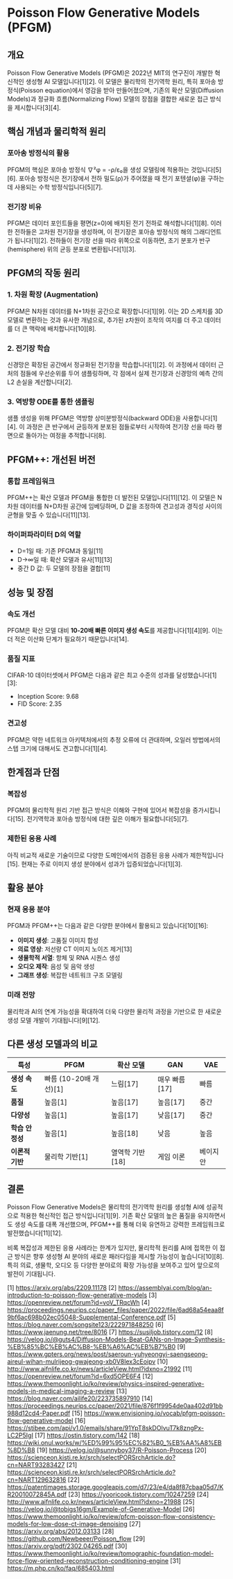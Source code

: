 # Poisson Flow Generative Models (PFGM) 

## 개요

Poisson Flow Generative Models (PFGM)은 2022년 MIT의 연구진이 개발한 혁신적인 생성형 AI 모델입니다[1][2]. 이 모델은 물리학의 전기역학 원리, 특히 포아송 방정식(Poisson equation)에서 영감을 받아 만들어졌으며, 기존의 확산 모델(Diffusion Models)과 정규화 흐름(Normalizing Flow) 모델의 장점을 결합한 새로운 접근 방식을 제시합니다[3][4].

## 핵심 개념과 물리학적 원리

### 포아송 방정식의 활용

PFGM의 핵심은 포아송 방정식 ∇²φ = -ρ/ε₀을 생성 모델링에 적용하는 것입니다[5][6]. 포아송 방정식은 전기장에서 전하 밀도(ρ)가 주어졌을 때 전기 포텐셜(φ)을 구하는 데 사용되는 수학 방정식입니다[5][7].

### 전기장 비유

PFGM은 데이터 포인트들을 평면(z=0)에 배치된 전기 전하로 해석합니다[1][8]. 이러한 전하들은 고차원 전기장을 생성하며, 이 전기장은 포아송 방정식의 해의 그래디언트가 됩니다[1][2]. 전하들이 전기장 선을 따라 위쪽으로 이동하면, 초기 분포가 반구(hemisphere) 위의 균등 분포로 변환됩니다[1][3].

## PFGM의 작동 원리

### 1. 차원 확장 (Augmentation)

PFGM은 N차원 데이터를 N+1차원 공간으로 확장합니다[1][9]. 이는 2D 스케치를 3D 모델로 변환하는 것과 유사한 개념으로, 추가된 z차원이 조작의 여지를 더 주고 데이터를 더 큰 맥락에 배치합니다[10][8].

### 2. 전기장 학습

신경망은 확장된 공간에서 정규화된 전기장을 학습합니다[1][2]. 이 과정에서 데이터 근처의 점들에 우선순위를 두어 샘플링하며, 각 점에서 실제 전기장과 신경망의 예측 간의 L2 손실을 계산합니다[2].

### 3. 역방향 ODE를 통한 샘플링

샘플 생성을 위해 PFGM은 역방향 상미분방정식(backward ODE)을 사용합니다[1][4]. 이 과정은 큰 반구에서 균등하게 분포된 점들로부터 시작하여 전기장 선을 따라 평면으로 돌아가는 여정을 추적합니다[8].

## PFGM++: 개선된 버전

### 통합 프레임워크

PFGM++는 확산 모델과 PFGM을 통합한 더 발전된 모델입니다[11][12]. 이 모델은 N차원 데이터를 N+D차원 공간에 임베딩하며, D 값을 조정하여 견고성과 경직성 사이의 균형을 맞출 수 있습니다[11][13].

### 하이퍼파라미터 D의 역할

- D=1일 때: 기존 PFGM과 동일[11]
- D→∞일 때: 확산 모델과 유사[11][13]
- 중간 D 값: 두 모델의 장점을 결합[11]

## 성능 및 장점

### 속도 개선

PFGM은 확산 모델 대비 **10-20배 빠른 이미지 생성 속도**를 제공합니다[1][4][9]. 이는 더 적은 이산화 단계가 필요하기 때문입니다[14].

### 품질 지표

CIFAR-10 데이터셋에서 PFGM은 다음과 같은 최고 수준의 성과를 달성했습니다[1][3]:
- Inception Score: 9.68
- FID Score: 2.35

### 견고성

PFGM은 약한 네트워크 아키텍처에서의 추정 오류에 더 관대하며, 오일러 방법에서의 스텝 크기에 대해서도 견고합니다[1][4].

## 한계점과 단점

### 복잡성

PFGM의 물리학적 원리 기반 접근 방식은 이해와 구현에 있어서 복잡성을 증가시킵니다[15]. 전기역학과 포아송 방정식에 대한 깊은 이해가 필요합니다[5][7].

### 제한된 응용 사례

아직 비교적 새로운 기술이므로 다양한 도메인에서의 검증된 응용 사례가 제한적입니다[15]. 현재는 주로 이미지 생성 분야에서 성과가 입증되었습니다[1][3].

## 활용 분야

### 현재 응용 분야

PFGM과 PFGM++는 다음과 같은 다양한 분야에서 활용되고 있습니다[10][16]:

- **이미지 생성**: 고품질 이미지 합성
- **의료 영상**: 저선량 CT 이미지 노이즈 제거[13]
- **생물학적 서열**: 항체 및 RNA 시퀀스 생성
- **오디오 제작**: 음성 및 음악 생성
- **그래프 생성**: 복잡한 네트워크 구조 모델링

### 미래 전망

물리학과 AI의 연계 가능성을 확대하여 더욱 다양한 물리적 과정을 기반으로 한 새로운 생성 모델 개발이 기대됩니다[9][12].

## 다른 생성 모델과의 비교

| 특성 | PFGM | 확산 모델 | GAN | VAE |
|------|------|-----------|-----|-----|
| **생성 속도** | 빠름 (10-20배 개선)[1] | 느림[17] | 매우 빠름[17] | 빠름 |
| **품질** | 높음[1] | 높음[17] | 높음[17] | 중간 |
| **다양성** | 높음[1] | 높음[17] | 낮음[17] | 중간 |
| **학습 안정성** | 높음[1] | 높음[18] | 낮음 | 높음 |
| **이론적 기반** | 물리학 기반[1] | 열역학 기반[18] | 게임 이론 | 베이지안 |

## 결론

Poisson Flow Generative Models은 물리학의 전기역학 원리를 생성형 AI에 성공적으로 적용한 혁신적인 접근 방식입니다[1][9]. 기존 확산 모델의 높은 품질을 유지하면서도 생성 속도를 대폭 개선했으며, PFGM++를 통해 더욱 유연하고 강력한 프레임워크로 발전했습니다[11][12]. 

비록 복잡성과 제한된 응용 사례라는 한계가 있지만, 물리학적 원리를 AI에 접목한 이 접근 방식은 향후 생성형 AI 분야의 새로운 패러다임을 제시할 가능성이 높습니다[10][8]. 특히 의료, 생물학, 오디오 등 다양한 분야로의 확장 가능성을 보여주고 있어 앞으로의 발전이 기대됩니다.

[1] https://arxiv.org/abs/2209.11178
[2] https://assemblyai.com/blog/an-introduction-to-poisson-flow-generative-models
[3] https://openreview.net/forum?id=voV_TRqcWh
[4] https://proceedings.neurips.cc/paper_files/paper/2022/file/6ad68a54eaa8f9bf6ac698b02ec05048-Supplemental-Conference.pdf
[5] https://blog.naver.com/songsite123/222971848250
[6] https://www.jaenung.net/tree/8016
[7] https://susiljob.tistory.com/12
[8] https://velog.io/@guts4/Diffusion-Models-Beat-GANs-on-Image-Synthesis-%EB%85%BC%EB%AC%B8-%EB%A6%AC%EB%B7%B0
[9] https://www.gpters.org/news/post/saeroun-yuhyeongyi-saengseong-aireul-wihan-mulrijeog-gwajeong-xb0V8lex3cEoipv
[10] http://www.aifnlife.co.kr/news/articleView.html?idxno=21992
[11] https://openreview.net/forum?id=6xd5OPE6F4
[12] https://www.themoonlight.io/ko/review/physics-inspired-generative-models-in-medical-imaging-a-review
[13] https://blog.naver.com/ailife20/223735897910
[14] https://proceedings.neurips.cc/paper/2021/file/876f1f9954de0aa402d91bb988d12cd4-Paper.pdf
[15] https://www.envisioning.io/vocab/pfgm-poisson-flow-generative-model
[16] https://stibee.com/api/v1.0/emails/share/91YpT8skDOlvuT7k8zngPx-LC2P5IgI
[17] https://ostin.tistory.com/142
[18] https://wiki.onul.works/w/%ED%99%95%EC%82%B0_%EB%AA%A8%EB%8D%B8
[19] https://velog.io/@sunnyboy37/R-Poisson-Process
[20] https://scienceon.kisti.re.kr/srch/selectPORSrchArticle.do?cn=NART93283427
[21] https://scienceon.kisti.re.kr/srch/selectPORSrchArticle.do?cn=NART129632816
[22] https://patentimages.storage.googleapis.com/d7/23/e4/da8f87cbaa05d7/KR20010072845A.pdf
[23] https://yooricook.tistory.com/10247259
[24] http://www.aifnlife.co.kr/news/articleView.html?idxno=21988
[25] https://velog.io/@tobigs16gm/Example-of-Generative-Model
[26] https://www.themoonlight.io/ko/review/pfcm-poisson-flow-consistency-models-for-low-dose-ct-image-denoising
[27] https://arxiv.org/abs/2012.03133
[28] https://github.com/Newbeeer/Poisson_flow
[29] https://arxiv.org/pdf/2302.04265.pdf
[30] https://www.themoonlight.io/ko/review/tomographic-foundation-model-force-flow-oriented-reconstruction-conditioning-engine
[31] https://m.php.cn/ko/faq/685403.html
